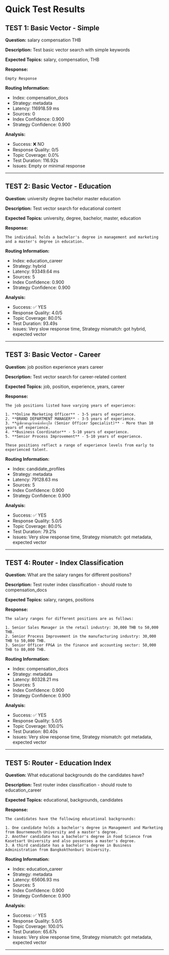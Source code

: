 # Quick Test Results


## TEST 1: Basic Vector - Simple

**Question:** salary compensation THB

**Description:** Test basic vector search with simple keywords

**Expected Topics:** salary, compensation, THB

**Response:**
```
Empty Response
```

**Routing Information:**
- Index: compensation_docs
- Strategy: metadata
- Latency: 116918.59 ms
- Sources: 0
- Index Confidence: 0.900
- Strategy Confidence: 0.900

**Analysis:**
- Success: ❌ NO
- Response Quality: 0/5
- Topic Coverage: 0.0%
- Test Duration: 116.92s
- Issues: Empty or minimal response

---

## TEST 2: Basic Vector - Education

**Question:** university degree bachelor master education

**Description:** Test vector search for educational content

**Expected Topics:** university, degree, bachelor, master, education

**Response:**
```
The individual holds a bachelor's degree in management and marketing and a master's degree in education.
```

**Routing Information:**
- Index: education_career
- Strategy: hybrid
- Latency: 93349.64 ms
- Sources: 5
- Index Confidence: 0.900
- Strategy Confidence: 0.900

**Analysis:**
- Success: ✅ YES
- Response Quality: 4.0/5
- Topic Coverage: 80.0%
- Test Duration: 93.49s
- Issues: Very slow response time, Strategy mismatch: got hybrid, expected vector

---

## TEST 3: Basic Vector - Career

**Question:** job position experience years career

**Description:** Test vector search for career-related content

**Expected Topics:** job, position, experience, years, career

**Response:**
```
The job positions listed have varying years of experience:

1. **Online Marketing Officer** - 3-5 years of experience.
2. **BRAND DEPARTMENT MANAGER** - 3-5 years of experience.
3. **ผู้เชี่ยวชาญเจ้าหน้าที่อาวุโส (Senior Officer Specialist)** - More than 10 years of experience.
4. **Business Coordinator** - 5-10 years of experience.
5. **Senior Process Improvement** - 5-10 years of experience. 

These positions reflect a range of experience levels from early to experienced talent.
```

**Routing Information:**
- Index: candidate_profiles
- Strategy: metadata
- Latency: 79128.63 ms
- Sources: 5
- Index Confidence: 0.900
- Strategy Confidence: 0.900

**Analysis:**
- Success: ✅ YES
- Response Quality: 5.0/5
- Topic Coverage: 80.0%
- Test Duration: 79.21s
- Issues: Very slow response time, Strategy mismatch: got metadata, expected vector

---

## TEST 4: Router - Index Classification

**Question:** What are the salary ranges for different positions?

**Description:** Test router index classification - should route to compensation_docs

**Expected Topics:** salary, ranges, positions

**Response:**
```
The salary ranges for different positions are as follows:

1. Senior Sales Manager in the retail industry: 30,000 THB to 50,000 THB.
2. Senior Process Improvement in the manufacturing industry: 30,000 THB to 50,000 THB.
3. Senior Officer FP&A in the finance and accounting sector: 50,000 THB to 80,000 THB.
```

**Routing Information:**
- Index: compensation_docs
- Strategy: metadata
- Latency: 80328.21 ms
- Sources: 5
- Index Confidence: 0.900
- Strategy Confidence: 0.900

**Analysis:**
- Success: ✅ YES
- Response Quality: 5.0/5
- Topic Coverage: 100.0%
- Test Duration: 80.40s
- Issues: Very slow response time, Strategy mismatch: got metadata, expected vector

---

## TEST 5: Router - Education Index

**Question:** What educational backgrounds do the candidates have?

**Description:** Test router index classification - should route to education_career

**Expected Topics:** educational, backgrounds, candidates

**Response:**
```
The candidates have the following educational backgrounds:

1. One candidate holds a bachelor's degree in Management and Marketing from Bournemouth University and a master's degree.
2. Another candidate has a bachelor's degree in Food Science from Kasetsart University and also possesses a master's degree.
3. A third candidate has a bachelor's degree in Business Administration from Bangkokthonburi University.
```

**Routing Information:**
- Index: education_career
- Strategy: metadata
- Latency: 65606.93 ms
- Sources: 5
- Index Confidence: 0.900
- Strategy Confidence: 0.900

**Analysis:**
- Success: ✅ YES
- Response Quality: 5.0/5
- Topic Coverage: 100.0%
- Test Duration: 65.67s
- Issues: Very slow response time, Strategy mismatch: got metadata, expected vector

---
